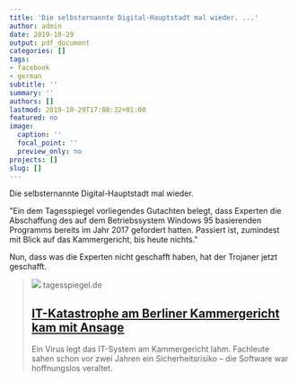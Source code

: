 ```yaml
---
title: 'Die selbsternannte Digital-Hauptstadt mal wieder. ...'
author: admin
date: 2019-10-29
output: pdf_document
categories: []
tags:
- facebook
- german
subtitle: ''
summary: ''
authors: []
lastmod: 2019-10-29T17:08:32+01:00
featured: no
image:
  caption: ''
  focal_point: ''
  preview_only: no
projects: []
slug: []
---
```

Die selbsternannte Digital-Hauptstadt mal wieder. 

"Ein dem Tagesspiegel vorliegendes Gutachten belegt, dass Experten die Abschaffung des auf dem Betriebssystem Windows 95 basierenden Programms bereits im Jahr 2017 gefordert hatten. Passiert ist, zumindest mit Blick auf das Kammergericht, bis heute nichts."

Nun, dass was die Experten nicht geschafft haben, hat der Trojaner jetzt geschafft.
> [![](https://www.tagesspiegel.de/images/tagesspiegel/25164416/1-format530.jpg)](https://www.tagesspiegel.de/berlin/experten-warnten-schon-2017-it-katastrophe-am-berliner-kammergericht-kam-mit-ansage/25163810.html)
> tagesspiegel.de
> ## [IT-Katastrophe am Berliner Kammergericht kam mit Ansage](https://www.tagesspiegel.de/berlin/experten-warnten-schon-2017-it-katastrophe-am-berliner-kammergericht-kam-mit-ansage/25163810.html)
>
>Ein Virus legt das IT-System am Kammergericht lahm. Fachleute sahen schon vor zwei Jahren ein Sicherheitsrisiko – die Software war hoffnungslos veraltet.


